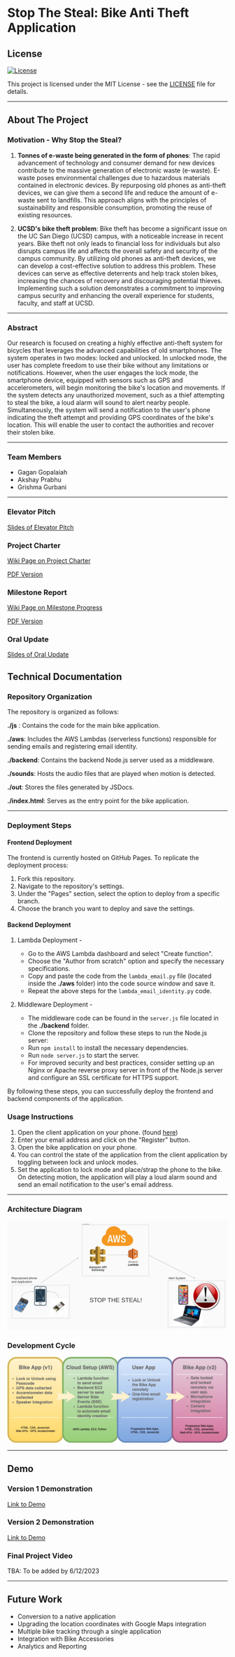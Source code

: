 # Stop The Steal: Bike Anti Theft Application

## License

[![License](https://img.shields.io/badge/License-MIT-blue.svg)](LICENSE)

This project is licensed under the MIT License - see the [LICENSE](LICENSE) file for details.

---

## About The Project

### Motivation - Why Stop the Steal?
1. **Tonnes of e-waste being generated in the form of phones**: The rapid advancement of technology and consumer demand for new devices contribute to the massive generation of electronic waste (e-waste). E-waste poses environmental challenges due to hazardous materials contained in electronic devices. By repurposing old phones as anti-theft devices, we can give them a second life and reduce the amount of e-waste sent to landfills. This approach aligns with the principles of sustainability and responsible consumption, promoting the reuse of existing resources.

2. **UCSD's bike theft problem**: Bike theft has become a significant issue on the UC San Diego (UCSD) campus, with a noticeable increase in recent years. Bike theft not only leads to financial loss for individuals but also disrupts campus life and affects the overall safety and security of the campus community. By utilizing old phones as anti-theft devices, we can develop a cost-effective solution to address this problem. These devices can serve as effective deterrents and help track stolen bikes, increasing the chances of recovery and discouraging potential thieves. Implementing such a solution demonstrates a commitment to improving campus security and enhancing the overall experience for students, faculty, and staff at UCSD.

---

### Abstract

Our research is focused on creating a highly effective anti-theft system for bicycles that leverages the advanced capabilities of old smartphones. The system operates in two modes: locked and unlocked. In unlocked mode, the user has complete freedom to use their bike without any limitations or notifications. However, when the user engages the lock mode, the smartphone device, equipped with sensors such as GPS and accelerometers, will begin monitoring the bike's location and movements. If the system detects any unauthorized movement, such as a thief attempting to steal the bike, a loud alarm will sound to alert nearby people. Simultaneously, the system will send a notification to the user's phone indicating the theft attempt and providing GPS coordinates of the bike's location. This will enable the user to contact the authorities and recover their stolen bike.

---

### Team Members
- Gagan Gopalaiah
- Akshay Prabhu
- Grishma Gurbani

---

### Elevator Pitch

[Slides of Elevator Pitch](https://docs.google.com/presentation/d/11PmArEGlnLwluVoWVvnPCeZX2Du1wQH2pCDIwUqosQI/edit?usp=sharing)

### Project Charter

[Wiki Page on Project Charter](https://github.com/akshayprabhu200/Bike-Lock/wiki/Project-Charter)

[PDF Version](https://github.com/akshayprabhu200/Bike-Lock/blob/main/reports/Project_Charter.pdf)


### Milestone Report

[Wiki Page on Milestone Progress](https://github.com/akshayprabhu200/Bike-Lock/wiki/Milestone-Report)

[PDF Version](https://github.com/akshayprabhu200/Bike-Lock/blob/main/reports/Milestone_Report.pdf)



### Oral Update

[Slides of Oral Update](https://)


## Technical Documentation

### Repository Organization

The repository is organized as follows:

**./js** : Contains the code for the main bike application.

**./aws**: Includes the AWS Lambdas (serverless functions) responsible for sending emails and registering email identity.

**./backend**: Contains the backend Node.js server used as a middleware.

**./sounds**: Hosts the audio files that are played when motion is detected.

**./out**: Stores the files generated by JSDocs.

**./index.html**: Serves as the entry point for the bike application.

---

### Deployment Steps

#### Frontend Deployment

The frontend is currently hosted on GitHub Pages. To replicate the deployment process:

1. Fork this repository.
2. Navigate to the repository's settings.
3. Under the "Pages" section, select the option to deploy from a specific branch.
4. Choose the branch you want to deploy and save the settings.


#### Backend Deployment

1. Lambda Deployment - 
    - Go to the AWS Lambda dashboard and select "Create function".
    - Choose the "Author from scratch" option and specify the necessary specifications.
    - Copy and paste the code from the `lambda_email.py` file (located inside the **./aws** folder) into the code source window and save it.
    - Repeat the above steps for the `lambda_email_identity.py` code.

2. Middleware Deployment - 
    - The middleware code can be found in the `server.js` file located in the **./backend** folder.
    - Clone the repository and follow these steps to run the Node.js server:
    - Run `npm install` to install the necessary dependencies.
    - Run `node server.js` to start the server.
    - For improved security and best practices, consider setting up an Nginx or Apache reverse proxy server in front of the Node.js server and configure an SSL certificate for HTTPS support.

By following these steps, you can successfully deploy the frontend and backend components of the application.

### Usage Instructions

1. Open the client application on your phone. (found [here](https://github.com/ggopalai/sts-client))
2. Enter your email address and click on the "Register" button.
3. Open the bike application on your phone.
4. You can control the state of the application from the client application by toggling between lock and unlock modes.
5. Set the application to lock mode and place/strap the phone to the bike. On detecting motion, the application will play a loud alarm sound and send an email notification to the user's email address.

---

### Architecture Diagram

![architecture diagram](images/arch_diagram.jpeg)

### Development Cycle

![Development Cycle](images/lifecycle.jpg)

---

## Demo

### Version 1 Demonstration

[Link to Demo](https://www.youtube.com/watch?v=NOQyXAkkuBU)

### Version 2 Demonstration

[Link to Demo](https://www.youtube.com/shorts/88xI9h5lxpY)

### Final Project Video

TBA: To be added by 6/12/2023

---

## Future Work
- Conversion to a native application
- Upgrading the location coordinates with Google Maps integration 
- Multiple bike tracking through a single application
- Integration with Bike Accessories
- Analytics and Reporting
